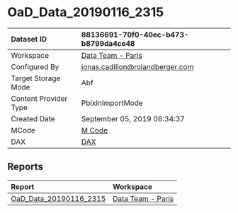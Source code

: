 



# OaD_Data_20190116_2315

|Dataset ID|88136691-70f0-40ec-b473-b8799da4ce48|
| :--- | :--- |
|Workspace|[Data Team - Paris](../Workspaces/Data-Team---Paris.md)|
|Configured By|jonas.cadillon@rolandberger.com|
|Target Storage Mode|Abf|
|Content Provider Type|PbixInImportMode|
|Created Date|September 05, 2019 08:34:37|
|MCode|[M Code](./OaD_Data_20190116_2315/mcode.md)|
|DAX|[DAX](./OaD_Data_20190116_2315/dax.md)|

## Reports

|Report|Workspace|
| :--- | :--- |
|[OaD_Data_20190116_2315](../Reports/OaD_Data_20190116_2315.md)|[Data Team - Paris](../Workspaces/Data-Team---Paris.md)|
